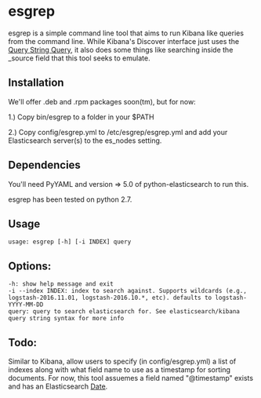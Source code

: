 esgrep
======

esgrep is a simple command line tool that aims to run Kibana like queries from the command line. While Kibana's Discover interface just uses the [Query String Query](https://www.elastic.co/guide/en/elasticsearch/reference/current/query-dsl-query-string-query.html "Elasticsearch Date Type"), it also does some things like searching inside the _source field that this tool seeks to emulate.

Installation
------------
We'll offer .deb and .rpm packages soon(tm), but for now:

1.) Copy bin/esgrep to a folder in your $PATH

2.) Copy config/esgrep.yml to /etc/esgrep/esgrep.yml and add your Elasticsearch server(s) to the es_nodes setting.

Dependencies
------------
You'll need PyYAML and version => 5.0 of python-elasticsearch to run this.

esgrep has been tested on python 2.7.

Usage
-----
    usage: esgrep [-h] [-i INDEX] query

Options:
--------
    -h: show help message and exit
    -i --index INDEX: index to search against. Supports wildcards (e.g., logstash-2016.11.01, logstash-2016.10.*, etc). defaults to logstash-YYYY-MM-DD
    query: query to search elasticsearch for. See elasticsearch/kibana query string syntax for more info
    
Todo:
-----
Similar to Kibana, allow users to specify (in config/esgrep.yml) a list of indexes along with what field name to use as a timestamp for sorting documents. For now, this tool assuemes a field named "@timestamp" exists and has an Elasticsearch [Date](https://www.elastic.co/guide/en/elasticsearch/reference/current/date.html "Elasticsearch Date Type").

